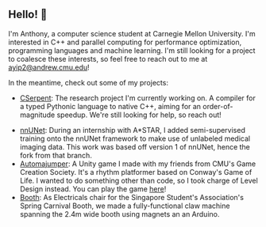 ## Hello! 👋

I'm Anthony, a computer science student at Carnegie Mellon University. I'm interested in C++ and parallel computing for performance optimization, programming languages and machine learning. I'm still looking for a project to coalesce these interests, so feel free to reach out to me at ayip2@andrew.cmu.edu!

In the meantime, check out some of my projects:
- [CSerpent](https://github.com/rbdannenberg/cserpent): The research project I'm currently working on. A compiler for a typed Pythonic language to native C++, aiming for an order-of-magnitude speedup. We're still looking for help, so reach out!
<!-- [CMR Driverless Controls](https://github.com/carnegiemellonracing/driverless): As captain of the controls team, we've devloped a state-of-the-art model predictive controller (MPC) for our Formula SAE driverless racecar, 22a. It uses the MPPI algorithm's tremendous parallelizability to simulate a million trajectories per second to gun the car at 30mph on an unseen track. This year, we're aiming to make it even faster. -->
- [nnUNet](https://github.com/anthony-yip/nnUNet/tree/nnunetv1): During an internship with A*STAR, I added semi-supervised training onto the nnUNet framework to make use of unlabeled medical imaging data. This work was based off version 1 of nnUNet, hence the fork from that branch.
- [Automajumper](https://github.com/DarioQuintero/Automajumper): A Unity game I made with my friends from CMU's Game Creation Society. It's a rhythm platformer based on Conway's Game of Life. I wanted to do something other than code, so I took charge of Level Design instead. You can play the game [here](https://yuxiang-huang.itch.io/automajumper)!
- [Booth](https://github.com/Niaolan27/Claw-Machine-Booth-2024): As Electricals chair for the Singapore Student's Association's Spring Carnival Booth, we made a fully-functional claw machine spanning the 2.4m wide booth using magnets an an Arduino.
<!--
**anthony-yip/anthony-yip** is a ✨ _special_ ✨ repository because its `README.md` (this file) appears on your GitHub profile.

Here are some ideas to get you started:

- 🔭 I’m currently working on ...
- 🌱 I’m currently learning ...
- 👯 I’m looking to collaborate on ...
- 🤔 I’m looking for help with ...
- 💬 Ask me about ...
- 📫 How to reach me: ...
- 😄 Pronouns: ...
- ⚡ Fun fact: ...
-->
